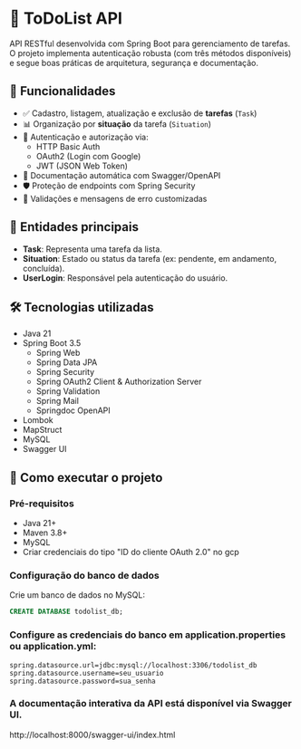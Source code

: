 # 📝 ToDoList API

API RESTful desenvolvida com Spring Boot para gerenciamento de tarefas. O projeto implementa autenticação robusta (com três métodos disponíveis) e segue boas práticas de arquitetura, segurança e documentação.

## 📌 Funcionalidades

- ✅ Cadastro, listagem, atualização e exclusão de **tarefas** (`Task`)
- 📊 Organização por **situação** da tarefa (`Situation`)
- 🔐 Autenticação e autorização via:
  - HTTP Basic Auth
  - OAuth2 (Login com Google)
  - JWT (JSON Web Token)
- 📄 Documentação automática com Swagger/OpenAPI
- 🛡️ Proteção de endpoints com Spring Security
- 🧾 Validações e mensagens de erro customizadas

## 🧱 Entidades principais

- **Task**: Representa uma tarefa da lista.
- **Situation**: Estado ou status da tarefa (ex: pendente, em andamento, concluída).
- **UserLogin**: Responsável pela autenticação do usuário.

## 🛠️ Tecnologias utilizadas

- Java 21
- Spring Boot 3.5
  - Spring Web
  - Spring Data JPA
  - Spring Security
  - Spring OAuth2 Client & Authorization Server
  - Spring Validation
  - Spring Mail
  - Springdoc OpenAPI
- Lombok
- MapStruct
- MySQL
- Swagger UI

## 🚀 Como executar o projeto

### Pré-requisitos

- Java 21+
- Maven 3.8+
- MySQL
- Criar credenciais do tipo "ID do cliente OAuth 2.0" no gcp

### Configuração do banco de dados

Crie um banco de dados no MySQL:

```sql
CREATE DATABASE todolist_db;
```

### Configure as credenciais do banco em application.properties ou application.yml:
```
spring.datasource.url=jdbc:mysql://localhost:3306/todolist_db
spring.datasource.username=seu_usuario
spring.datasource.password=sua_senha
```

### A documentação interativa da API está disponível via Swagger UI.

http://localhost:8000/swagger-ui/index.html

